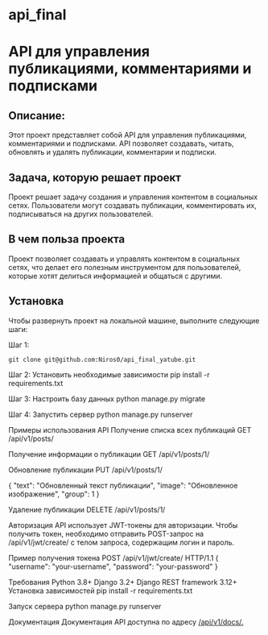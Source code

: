 # api_final

API для управления публикациями, комментариями и подписками
===============================================================

## Описание:

Этот проект представляет собой API для управления публикациями, комментариями и подписками. API позволяет создавать, читать, обновлять и удалять публикации, комментарии и подписки.

## Задача, которую решает проект
Проект решает задачу создания и управления контентом в социальных сетях. Пользователи могут создавать публикации, комментировать их, подписываться на других пользователей.

## В чем польза проекта
Проект позволяет создавать и управлять контентом в социальных сетях, что делает его полезным инструментом для пользователей, которые хотят делиться информацией и общаться с другими.

## Установка
Чтобы развернуть проект на локальной машине, выполните следующие шаги:

Шаг 1: 
```
git clone git@github.com:Niros0/api_final_yatube.git
```

Шаг 2: Установить необходимые зависимости
pip install -r requirements.txt

Шаг 3: Настроить базу данных
python manage.py migrate

Шаг 4: Запустить сервер
python manage.py runserver

Примеры использования API
Получение списка всех публикаций
GET /api/v1/posts/

Получение информации о публикации
GET /api/v1/posts/1/

Обновление публикации
PUT /api/v1/posts/1/

{
    "text": "Обновленный текст публикации",
    "image": "Обновленное изображение",
    "group": 1
}

Удаление публикации
DELETE /api/v1/posts/1/

Авторизация
API использует JWT-токены для авторизации. Чтобы получить токен, необходимо отправить POST-запрос на /api/v1/jwt/create/ с телом запроса, содержащим логин и пароль.

Пример получения токена
POST /api/v1/jwt/create/ HTTP/1.1
{
    "username": "your-username",
    "password": "your-password"
}

Требования
Python 3.8+
Django 3.2+
Django REST framework 3.12+
Установка зависимостей
pip install -r requirements.txt

Запуск сервера
python manage.py runserver

Документация
Документация API доступна по адресу [/api/v1/docs/.](http://127.0.0.1:8000/redoc/)
